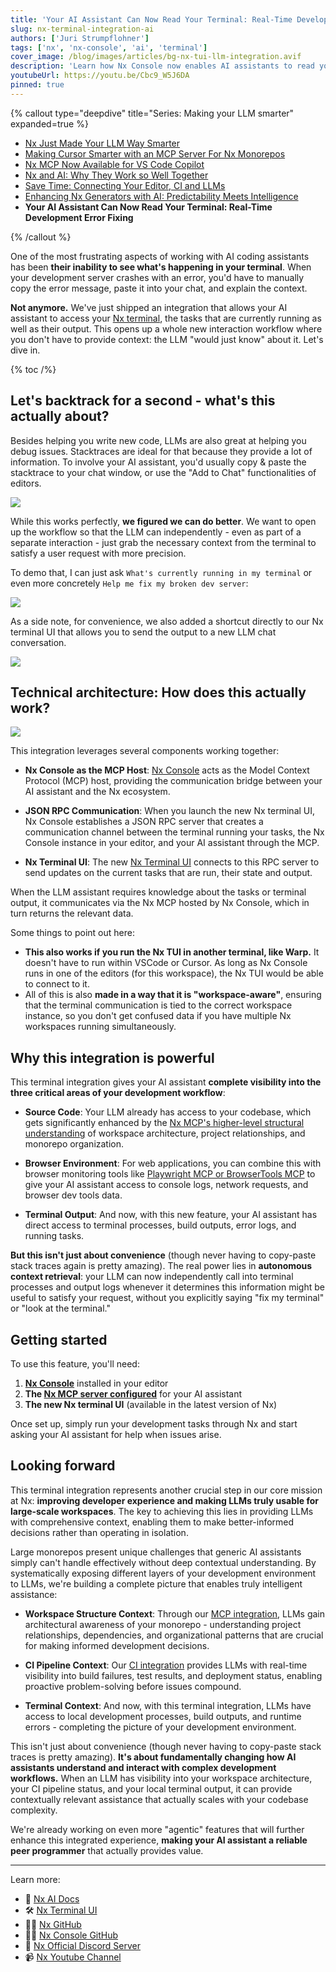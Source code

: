 ```yaml
---
title: 'Your AI Assistant Can Now Read Your Terminal: Real-Time Development Error Fixing'
slug: nx-terminal-integration-ai
authors: ['Juri Strumpflohner']
tags: ['nx', 'nx-console', 'ai', 'terminal']
cover_image: /blog/images/articles/bg-nx-tui-llm-integration.avif
description: 'Learn how Nx Console now enables AI assistants to read your terminal output in real-time, automatically detecting and fixing development errors as they happen.'
youtubeUrl: https://youtu.be/Cbc9_W5J6DA
pinned: true
---
```


{% callout type="deepdive" title="Series: Making your LLM smarter" expanded=true %}

- [Nx Just Made Your LLM Way Smarter](/blog/nx-just-made-your-llm-smarter)
- [Making Cursor Smarter with an MCP Server For Nx Monorepos](/blog/nx-made-cursor-smarter)
- [Nx MCP Now Available for VS Code Copilot](/blog/nx-mcp-vscode-copilot)
- [Nx and AI: Why They Work so Well Together](/blog/nx-and-ai-why-they-work-together)
- [Save Time: Connecting Your Editor, CI and LLMs](/blog/nx-editor-ci-llm-integration)
- [Enhancing Nx Generators with AI: Predictability Meets Intelligence](/blog/nx-generators-ai-integration)
- **Your AI Assistant Can Now Read Your Terminal: Real-Time Development Error Fixing**

{% /callout %}

One of the most frustrating aspects of working with AI coding assistants has been **their inability to see what's happening in your terminal**. When your development server crashes with an error, you'd have to manually copy the error message, paste it into your chat, and explain the context.

**Not anymore.** We've just shipped an integration that allows your AI assistant to access your [Nx terminal](/blog/nx-21-terminal-ui), the tasks that are currently running as well as their output. This opens up a whole new interaction workflow where you don't have to provide context: the LLM "would just know" about it. Let's dive in.

{% toc /%}

## Let's backtrack for a second - what's this actually about?

Besides helping you write new code, LLMs are also great at helping you debug issues. Stacktraces are ideal for that because they provide a lot of information. To involve your AI assistant, you'd usually copy & paste the stacktrace to your chat window, or use the "Add to Chat" functionalities of editors.

![](/blog/images/articles/llm-add-to-chat.avif)

While this works perfectly, **we figured we can do better**. We want to open up the workflow so that the LLM can independently - even as part of a separate interaction - just grab the necessary context from the terminal to satisfy a user request with more precision.

To demo that, I can just ask `What's currently running in my terminal` or even more concretely `Help me fix my broken dev server`:

![](/blog/images/articles/nx-tui-llm-fix-my-broken-code.avif)

As a side note, for convenience, we also added a shortcut directly to our Nx terminal UI that allows you to send the output to a new LLM chat conversation.

![](/blog/images/articles/nx-tui-send-to-llm.avif)

## Technical architecture: How does this actually work?

![](/blog/images/articles/nx-llm-terminal-integration.avif)

This integration leverages several components working together:

- **Nx Console as the MCP Host**: [Nx Console](/getting-started/editor-setup) acts as the Model Context Protocol (MCP) host, providing the communication bridge between your AI assistant and the Nx ecosystem.

- **JSON RPC Communication**: When you launch the new Nx terminal UI, Nx Console establishes a JSON RPC server that creates a communication channel between the terminal running your tasks, the Nx Console instance in your editor, and your AI assistant through the MCP.

- **Nx Terminal UI**: The new [Nx Terminal UI](/blog/nx-21-terminal-ui) connects to this RPC server to send updates on the current tasks that are run, their state and output.

When the LLM assistant requires knowledge about the tasks or terminal output, it communicates via the Nx MCP hosted by Nx Console, which in turn returns the relevant data.

Some things to point out here:

- **This also works if you run the Nx TUI in another terminal, like Warp.** It doesn't have to run within VSCode or Cursor. As long as Nx Console runs in one of the editors (for this workspace), the Nx TUI would be able to connect to it.
- All of this is also **made in a way that it is "workspace-aware"**, ensuring that the terminal communication is tied to the correct workspace instance, so you don't get confused data if you have multiple Nx workspaces running simultaneously.

## Why this integration is powerful

This terminal integration gives your AI assistant **complete visibility into the three critical areas of your development workflow**:

- **Source Code**: Your LLM already has access to your codebase, which gets significantly enhanced by the [Nx MCP's higher-level structural understanding](/blog/nx-mcp-vscode-copilot) of workspace architecture, project relationships, and monorepo organization.

- **Browser Environment**: For web applications, you can combine this with browser monitoring tools like [Playwright MCP or BrowserTools MCP](https://github.com/AgentDeskAI/browser-tools-mcp) to give your AI assistant access to console logs, network requests, and browser dev tools data.

- **Terminal Output**: And now, with this new feature, your AI assistant has direct access to terminal processes, build outputs, error logs, and running tasks.

**But this isn't just about convenience** (though never having to copy-paste stack traces again is pretty amazing). The real power lies in **autonomous context retrieval**: your LLM can now independently call into terminal processes and output logs whenever it determines this information might be useful to satisfy your request, without you explicitly saying "fix my terminal" or "look at the terminal."

## Getting started

To use this feature, you'll need:

1. **[Nx Console](/getting-started/editor-setup)** installed in your editor
2. **The [Nx MCP server configured](/features/enhance-AI)** for your AI assistant
3. **The new Nx terminal UI** (available in the latest version of Nx)

Once set up, simply run your development tasks through Nx and start asking your AI assistant for help when issues arise.

## Looking forward

This terminal integration represents another crucial step in our core mission at Nx: **improving developer experience and making LLMs truly usable for large-scale workspaces**. The key to achieving this lies in providing LLMs with comprehensive context, enabling them to make better-informed decisions rather than operating in isolation.

Large monorepos present unique challenges that generic AI assistants simply can't handle effectively without deep contextual understanding. By systematically exposing different layers of your development environment to LLMs, we're building a complete picture that enables truly intelligent assistance:

- **Workspace Structure Context**: Through our [MCP integration](/blog/nx-mcp-vscode-copilot), LLMs gain architectural awareness of your monorepo - understanding project relationships, dependencies, and organizational patterns that are crucial for making informed development decisions.

- **CI Pipeline Context**: Our [CI integration](/blog/nx-editor-ci-llm-integration) provides LLMs with real-time visibility into build failures, test results, and deployment status, enabling proactive problem-solving before issues compound.

- **Terminal Context**: And now, with this terminal integration, LLMs have access to local development processes, build outputs, and runtime errors - completing the picture of your development environment.

This isn't just about convenience (though never having to copy-paste stack traces is pretty amazing). **It's about fundamentally changing how AI assistants understand and interact with complex development workflows.** When an LLM has visibility into your workspace architecture, your CI pipeline status, and your local terminal output, it can provide contextually relevant assistance that actually scales with your codebase complexity.

We're already working on even more "agentic" features that will further enhance this integrated experience, **making your AI assistant a reliable peer programmer** that actually provides value.

---

Learn more:

- 🧠 [Nx AI Docs](/features/enhance-AI)
- 🛠️ [Nx Terminal UI](/blog/nx-21-terminal-ui)
- 👩‍💻 [Nx GitHub](https://github.com/nrwl/nx)
- 👩‍💻 [Nx Console GitHub](https://github.com/nrwl/nx-console)
- 💬 [Nx Official Discord Server](https://go.nx.dev/community)
- 📹 [Nx Youtube Channel](https://www.youtube.com/@nxdevtools)
